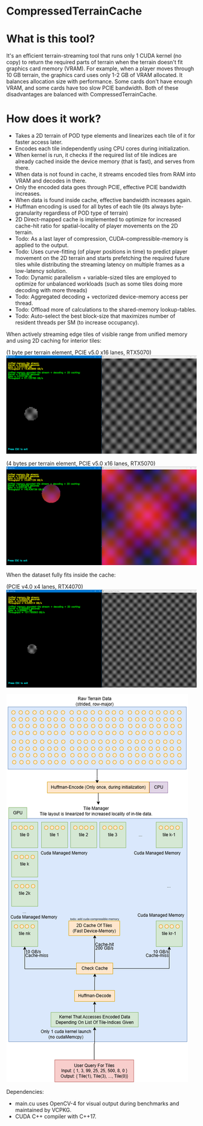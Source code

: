 # CompressedTerrainCache

# What is this tool?
It's an efficient terrain-streaming tool that runs only 1 CUDA kernel (no copy) to return the required parts of terrain when the terrain doesn't fit graphics card memory (VRAM). For example, when a player moves through 10 GB terrain, the graphics card uses only 1-2 GB of VRAM allocated. It balances allocation size with performance. Some cards don't have enough VRAM, and some cards have too slow PCIE bandwidth. Both of these disadvantages are balanced with CompressedTerrainCache.

# How does it work?
- Takes a 2D terrain of POD type elements and linearizes each tile of it for faster access later.
- Encodes each tile independently using CPU cores during initialization.
- When kernel is run, it checks if the required list of tile indices are already cached inside the device memory (that is fast), and serves from there.
- When data is not found in cache, it streams encoded tiles from RAM into VRAM and decodes in there.
- Only the encoded data goes through PCIE, effective PCIE bandwidth increases.
- When data is found inside cache, effective bandwidth increases again.
- Huffman encoding is used for all bytes of each tile (its always byte-granularity regardless of POD type of terrain)
- 2D Direct-mapped cache is implemented to optimize for increased cache-hit ratio for spatial-locality of player movements on the 2D terrain.
- Todo: As a last layer of compression, CUDA-compressible-memory is applied to the output.
- Todo: Uses curve-fitting (of player positions in time) to predict player movement on the 2D terrain and starts prefetching the required future tiles while distributing the streaming latency on multiple frames as a low-latency solution.
- Todo: Dynamic parallelism + variable-sized tiles are employed to optimize for unbalanced workloads (such as some tiles doing more decoding with more threads)
- Todo: Aggregated decoding + vectorized device-memory access per thread.
- Todo: Offload more of calculations to the shared-memory lookup-tables.
- Todo: Auto-select the best block-size that maximizes number of resident threads per SM (to increase occupancy).

When actively streaming edge tiles of visible range from unified memory and using 2D caching for interior tiles:

(1 byte per terrain element, PCIE v5.0 x16 lanes, RTX5070)
![Screenshot](https://github.com/tugrul512bit/CompressedTerrainCache/blob/master/benchmark.png)


(4 bytes per terrain element, PCIE v5.0 x16 lanes, RTX5070)
![Screenshot](https://github.com/tugrul512bit/CompressedTerrainCache/blob/master/wider-POD-type.png)

When the dataset fully fits inside the cache:

(PCIE v4.0 x4 lanes, RTX4070)
![Screenshot](https://github.com/tugrul512bit/CompressedTerrainCache/blob/master/benchmark_max_potential.png)

![Screenshot](https://github.com/tugrul512bit/CompressedTerrainCache/blob/master/Algorithm.drawio.png)



Dependencies:
- main.cu uses OpenCV-4 for visual output during benchmarks and maintained by VCPKG.
- CUDA C++ compiler with C++17.
